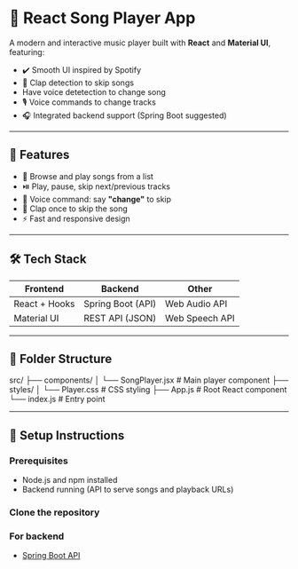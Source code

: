 # 🎵 React Song Player App

A modern and interactive music player built with **React** and **Material UI**, featuring:

- ✔️ Smooth UI inspired by Spotify
- 👏 Clap detection to skip songs
-  Have voice detetection to change song
- 🎙️ Voice commands to change tracks
- 🎧 Integrated backend support (Spring Boot suggested)
  
---

## 🚀 Features

- 🎼 Browse and play songs from a list
- ⏯️ Play, pause, skip next/previous tracks
- 📢 Voice command: say **"change"** to skip
- 👏 Clap once to skip the song
- ⚡ Fast and responsive design

---

## 🛠️ Tech Stack

| Frontend        | Backend           | Other                |
|----------------|-------------------|----------------------|
| React + Hooks  | Spring Boot (API) | Web Audio API        |
| Material UI    | REST API (JSON)   | Web Speech API       |

---

## 📁 Folder Structure
src/
├── components/
│ └── SongPlayer.jsx # Main player component
├── styles/
│ └── Player.css # CSS styling
├── App.js # Root React component
└── index.js # Entry point


---

## 🔧 Setup Instructions

### Prerequisites
- Node.js and npm installed
- Backend running (API to serve songs and playback URLs)

### Clone the repository

### For backend
- [Spring Boot API](https://github.com/love12yadav/songbackend)




